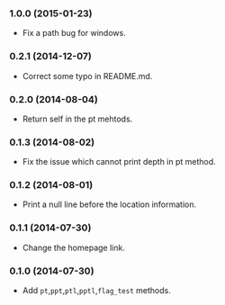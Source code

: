 ### 1.0.0 (2015-01-23)

- Fix a path bug for windows.

### 0.2.1 (2014-12-07)

- Correct some typo in README.md.


### 0.2.0 (2014-08-04)

- Return self in the pt mehtods.


### 0.1.3 (2014-08-02)

- Fix the issue which cannot print depth in pt method.


### 0.1.2 (2014-08-01)

- Print a null line before the location information.


### 0.1.1 (2014-07-30)

- Change the homepage link.


### 0.1.0 (2014-07-30)

- Add `pt`,`ppt`,`ptl`,`pptl`,`flag_test` methods.
